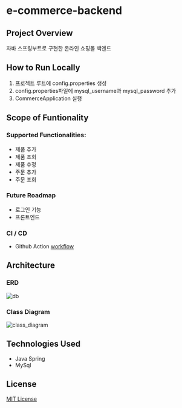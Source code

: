 # e-commerce-backend

## Project Overview

자바 스프링부트로 구현한 온라인 쇼핑몰 백엔드

## How to Run Locally

1. 프로젝트 루트에 config.properties 생성
2. config.properties파일에 mysql_username과 mysql_password 추가
3. CommerceApplication 실행

## Scope of Funtionality

### Supported Functionalities:

- 제품 추가
- 제품 조회
- 제품 수정
- 주문 추가
- 주문 조회

### Future Roadmap

- 로그인 기능
- 프론트엔드

### CI / CD

- Github Action [workflow](.github/workflows/main.yml)

## Architecture

### ERD
![db](https://github.com/f-lab-edu/e-commerce-backend/assets/60660722/79ea82be-9539-4a5a-9c63-ceacc731fec7)

### Class Diagram 
![class_diagram](https://github.com/f-lab-edu/e-commerce-backend/assets/60660722/8425569a-4e56-4ca0-876a-4837a46f2dad)

## Technologies Used

- Java Spring
- MySql

## License

[MIT License](LICENSE)
